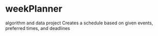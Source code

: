# weekPlanner
algorithm and data project
Creates a schedule based on given events, preferred times, and deadlines
